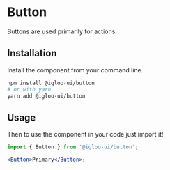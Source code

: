 # Button

Buttons are used primarily for actions.

<Example />

<ReferenceLinks />

## Installation

Install the component from your command line.

```bash
npm install @igloo-ui/button
# or with yarn
yarn add @igloo-ui/button
```

## Usage

Then to use the component in your code just import it!

```jsx
import { Button } from '@igloo-ui/button';

<Button>Primary</Button>;
```
